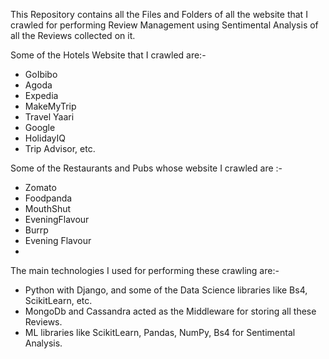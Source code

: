 
This Repository contains all the Files and Folders of all the website that I crawled for performing Review Management using Sentimental Analysis of all the Reviews collected on it.

Some of the Hotels Website that I crawled are:-
* GoIbibo
* Agoda
* Expedia
* MakeMyTrip
* Travel Yaari
* Google
* HolidayIQ
* Trip Advisor, etc.

Some of the Restaurants and Pubs whose website I crawled are :-
* Zomato
* Foodpanda
* MouthShut
* EveningFlavour
* Burrp
* Evening Flavour
*

The main technologies I used for performing these crawling are:-
+ Python with Django, and some of the Data Science libraries like Bs4, ScikitLearn, etc.
+ MongoDb and Cassandra acted as the Middleware for storing all these Reviews.
+ ML libraries like ScikitLearn, Pandas, NumPy, Bs4 for Sentimental Analysis.


